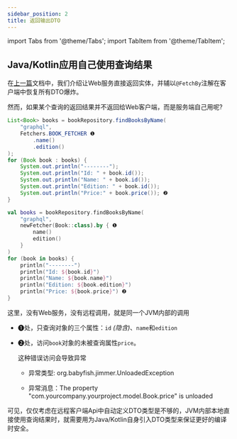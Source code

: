 ```yaml
---
sidebar_position: 2
title: 返回输出DTO
---
```


import Tabs from '@theme/Tabs';
import TabItem from '@theme/TabItem';

## Java/Kotlin应用自己使用查询结果

在[上一篇](./entity)文档中，我们介绍让Web服务直接返回实体，并辅以`@FetchBy`注解在客户端中恢复所有DTO爆炸。

然而，如果某个查询的返回结果并不返回给Web客户端，而是服务端自己用呢?

<Tabs groupId="language">
<TabItem value="java" label="Java">

```java
List<Book> books = bookRepository.findBooksByName(
    "graphql",
    Fetchers.BOOK_FETCHER ❶
        .name()
        .edition()
);
for (Book book : books) {
    System.out.println("--------");
    System.out.println("Id: " + book.id());
    System.out.println("Name: " + book.id());
    System.out.println("Edition: " + book.id());
    System.out.println("Price:" + book.price()); ❷
}
```

</TabItem>
<TabItem value="kotlin" label="Kotlin">

```kotlin
val books = bookRepository.findBooksByName(
    "graphql",
    newFetcher(Book::class).by { ❶
        name()
        edition()
    }
)
for (book in books) {
    println("--------")
    println("Id: ${book.id}")
    println("Name: ${book.name}")
    println("Edition: ${book.edition}")
    println("Price: ${book.price}") ❷
}
```

</TabItem>
</Tabs>

这里，没有Web服务，没有远程调用，就是同一个JVM内部的调用

-   ❶处，只查询对象的三个属性：`id` *(隐含)*、`name`和`edition`

-   ❷处，访问`book`对象的未被查询属性`price`。

    这种错误访问会导致异常

    -   异常类型: org.babyfish.jimmer.UnloadedException

    -   异常消息：The property "com.yourcompany.yourproject.model.Book.price" is unloaded

可见，仅仅考虑在远程客户端Api中自动定义DTO类型是不够的，JVM内部本地直接使用查询结果时，就需要用为Java/Kotlin自身引入DTO类型来保证更好的编译时安全。